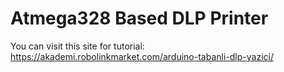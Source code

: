 # Atmega328 Based  DLP Printer
You can visit this site for tutorial: https://akademi.robolinkmarket.com/arduino-tabanli-dlp-yazici/
